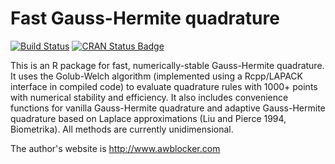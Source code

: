 # Fast Gauss-Hermite quadrature

[![Build Status](https://app.travis-ci.com/awblocker/fastGHQuad.svg?branch=master)](https://app.travis-ci.com/awblocker/fastGHQuad)
[![CRAN Status Badge](http://www.r-pkg.org/badges/version/fastGHQuad)](https://cran.r-project.org/package=fastGHQuad)

This is an R package for fast, numerically-stable Gauss-Hermite quadrature. It
uses the Golub-Welch algorithm (implemented using a Rcpp/LAPACK interface in
compiled code) to evaluate quadrature rules with 1000+ points with numerical
stability and efficiency. It also includes convenience functions for vanilla
Gauss-Hermite quadrature and adaptive Gauss-Hermite quadrature based on Laplace
approximations (Liu and Pierce 1994, Biometrika). All methods are currently
unidimensional.

The author's website is http://www.awblocker.com
